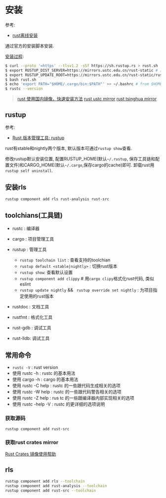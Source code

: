 # 安装
参考:
- [rust离线安装](https://forge.rust-lang.org/infra/other-installation-methods.html)

通过官方的安装脚本安装.

[安装过程](https://www.rust-lang.org/zh-CN/tools/install):
```bash
$ curl --proto '=https' --tlsv1.2 -sSf https://sh.rustup.rs > rust.sh
$ export RUSTUP_DIST_SERVER=https://mirrors.ustc.edu.cn/rust-static # 用于更新 toolchain
$ export RUSTUP_UPDATE_ROOT=https://mirrors.ustc.edu.cn/rust-static/rustup # 用于更新 rustup
$ bash rust.sh
$ echo 'export PATH="$HOME/.cargo/bin:$PATH"' >> ~/.bashrc # from $HOME/.cargo/env
$ rustc --version
```

> [rust 使用国内镜像，快速安装方法](https://www.cnblogs.com/hustcpp/p/12341098.html)
> [rust ustc mirror](https://lug.ustc.edu.cn/wiki/mirrors/help/rust-static)
> [rust tsinghua mirror](https://mirrors.tuna.tsinghua.edu.cn/help/rustup/)

## rustup

参考:
- [Rust 版本管理工具: rustup](https://github.com/rustcc/RustPrimer/blob/master/install/rustup.md)

rust有stable和nightly两个版本, 默认版本可通过`rustup show`查看.

修改rustup默认安装位置, 配置RUSTUP_HOME(默认`~/.rustup`, 保存工具链和配置文件)和CARGO_HOME(默认`~/.cargo`,保存cargo的cache)即可. 卸载rust用`rustup self uninstall`.

## 安装rls
`rustup component add rls rust-analysis rust-src`

## toolchians(工具链)
- rustc : 编译器
- cargo : 项目管理工具
- rustup : 管理工具

	- `rustup toolchain list` : 查看支持的toolchian
	- `rustup default <stable|nightly>` : 切换rust版本
	- `rustup show`: 查看默认设置
	- `rustup component add clippy` # 用`cargo clipy`格式化rust代码, 类似eslint
	- `rustup update nightly` && ` rustup override set nightly` : 为项目指定使用的rust版本 
- rustdoc : 文档工具
- rustfmt : 格式化工具
- rust-gdb : 调试工具
- rust-lldb: 调试工具

## 常用命令
- `rustc -V` : rust version
- 使用 rustc -h : rustc 的基本用法
- 使用 cargo -h : cargo 的基本用法
- 使用 rustc -C help : rustc 的一些跟代码生成相关的选项
- 使用 rustc -W help : rustc 的一些跟代码警告相关的选项
- 使用 rustc -Z help : rus tc 的一些跟编译器内部实现相关的选项
- 使用 rustc -help -V : rustc 的更详细的选项说明

### 获取源码
```
rustup component add rust-src
```

### 获取rust crates mirror
[Rust Crates 镜像使用帮助](https://lug.ustc.edu.cn/wiki/mirrors/help/rust-crates)

## rls
```bash
rustup component add rls --toolchain 
rustup component add rust-analysis --toolchain 
rustup component add rust-src --toolchain
```